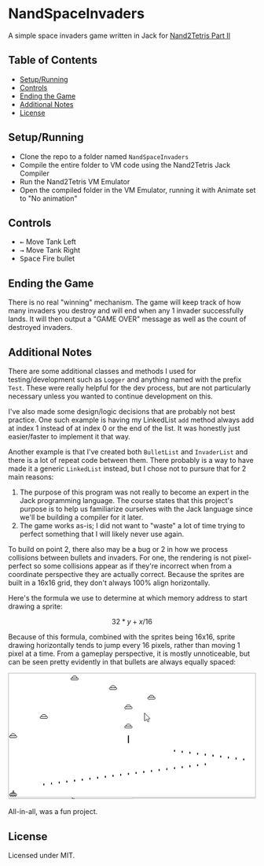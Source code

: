 # NandSpaceInvaders

A simple space invaders game written in Jack for [Nand2Tetris Part II](https://www.coursera.org/learn/nand2tetris2)

## Table of Contents

- [Setup/Running](#setuprunning)
- [Controls](#controls)
- [Ending the Game](#ending-the-game)
- [Additional Notes](#additional-notes)
- [License](#license)

## Setup/Running

- Clone the repo to a folder named `NandSpaceInvaders`
- Compile the entire folder to VM code using the Nand2Tetris Jack Compiler
- Run the Nand2Tetris VM Emulator
- Open the compiled folder in the VM Emulator, running it with Animate set to "No animation"

## Controls

- <kbd>←</kbd> Move Tank Left
- <kbd>→</kbd> Move Tank Right
- <kbd>Space</kbd> Fire bullet

## Ending the Game

There is no real "winning" mechanism.  The game will keep track of how many invaders you destroy and will end when any 1 invader successfully lands.  It will then output a "GAME OVER" message as well as the count of destroyed invaders.

## Additional Notes

There are some additional classes and methods I used for testing/development such as `Logger` and anything named with the prefix `Test`.  These were really helpful for the dev process, but are not particularly necessary unless you wanted to continue development on this.

I've also made some design/logic decisions that are probably not best practice.  One such example is having my LinkedList `add` method always add at index 1 instead of at index 0 or the end of the list.  It was honestly just easier/faster to implement it that way.

Another example is that I've created both `BulletList` and `InvaderList` and there is a lot of repeat code between them.  There probably is a way to have made it a generic `LinkedList` instead, but I chose not to pursure that for 2 main reasons:

1. The purpose of this program was not really to become an expert in the Jack programming language.  The course states that this project's purpose is to help us familiarize ourselves with the Jack language since we'll be building a compiler for it later.
2. The game works as-is; I did not want to "waste" a lot of time trying to perfect something that I will likely never use again.

To build on point 2, there also may be a bug or 2 in how we process collisions between bullets and invaders.  For one, the rendering is not pixel-perfect so some collisions appear as if they're incorrect when from a coordinate perspective they are actually correct. Because the sprites are built in a 16x16 grid, they don't always 100% align horizontally.

Here's the formula we use to determine at which memory address to start drawing a sprite:

$$32 * y + x / 16$$

Because of this formula, combined with the sprites being 16x16, sprite drawing horizontally tends to jump every 16 pixels, rather than moving 1 pixel at a time.  From a gameplay perspective, it is mostly unnoticeable, but can be seen pretty evidently in that bullets are always equally spaced:

![Gameplay Image](gameplay.png)

All-in-all, was a fun project.

## License

Licensed under MIT.
